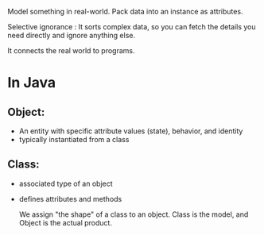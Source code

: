 Model something in real-world. Pack data into an instance as attributes. 

<a>Selective ignorance</a> : It sorts complex data, so you can fetch the details you need directly and ignore anything else.

It connects the real world to programs. 

# In Java

## Object:
- An entity with specific <a> attribute values</a> (state), <a>behavior, and identity</a>
- typically <a>instantiated</a> from a class

## Class:
- associated type of an object
- defines attributes and methods

	We assign "the shape" of a class to an object.
	Class is the model, and Object is the actual product.